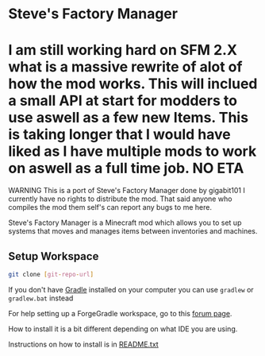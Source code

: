 Steve's Factory Manager
=======================
I am still working hard on SFM 2.X what is a massive rewrite of alot of how the mod works.
This will inclued a small API at start for modders to use aswell as a few new Items.
This is taking longer that I would have liked as I have multiple mods to work on aswell as a full time job.
NO ETA
=======================

WARNING
This is a port of Steve's Factory Manager done by gigabit101 I currently have no rights to distribute the mod.
That said anyone who compiles the mod them self's can report any bugs to me here.

Steve's Factory Manager is a Minecraft mod which allows you to set up systems that moves and manages items between inventories and machines.

Setup Workspace
---

```sh
git clone [git-repo-url]
```

If you don't have [Gradle][1] installed on your computer you can use `gradlew` or `gradlew.bat` instead

For help setting up a ForgeGradle workspace, go to this [forum page][2].

How to install it is a bit different depending on what IDE you are using.

Instructions on how to install is in [README.txt][3]

[1]:http://www.gradle.org/
[2]:http://www.minecraftforge.net/forum/index.php/topic,14048.0.html
[3]:README.txt

